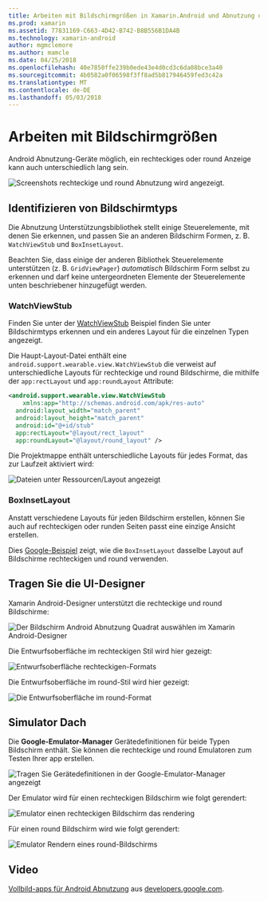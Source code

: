 ```yaml
---
title: Arbeiten mit Bildschirmgrößen in Xamarin.Android und Abnutzung des Betriebssystems
ms.prod: xamarin
ms.assetid: 77831169-C663-4D42-B742-B8B556B1DA4B
ms.technology: xamarin-android
author: mgmclemore
ms.author: mamcle
ms.date: 04/25/2018
ms.openlocfilehash: 40e7850ffe239b0ede43e4d0cd3c6da08bce3a40
ms.sourcegitcommit: 4b0582a0f06598f3ff8ad5b817946459fed3c42a
ms.translationtype: MT
ms.contentlocale: de-DE
ms.lasthandoff: 05/03/2018
---
```

# <a name="working-with-screen-sizes"></a>Arbeiten mit Bildschirmgrößen

Android Abnutzung-Geräte möglich, ein rechteckiges oder round Anzeige kann auch unterschiedlich lang sein.

![Screenshots rechteckige und round Abnutzung wird angezeigt.](screen-sizes-images/moyeu-wear.png)

## <a name="identifying-screen-type"></a>Identifizieren von Bildschirmtyps

Die Abnutzung Unterstützungsbibliothek stellt einige Steuerelemente, mit denen Sie erkennen, und passen Sie an anderen Bildschirm Formen, z. B. `WatchViewStub` und `BoxInsetLayout`.

Beachten Sie, dass einige der anderen Bibliothek Steuerelemente unterstützen (z. B. `GridViewPager`) *automatisch* Bildschirm Form selbst zu erkennen und darf keine untergeordneten Elemente der Steuerelemente unten beschriebener hinzugefügt werden.

### <a name="watchviewstub"></a>WatchViewStub

Finden Sie unter der [WatchViewStub](https://developer.xamarin.com/samples/WatchViewStub/) Beispiel finden Sie unter Bildschirmtyps erkennen und ein anderes Layout für die einzelnen Typen angezeigt.

Die Haupt-Layout-Datei enthält eine `android.support.wearable.view.WatchViewStub` die verweist auf unterschiedliche Layouts für rechteckige und round Bildschirme, die mithilfe der `app:rectLayout` und `app:roundLayout` Attribute:

```xml
<android.support.wearable.view.WatchViewStub
    xmlns:app="http://schemas.android.com/apk/res-auto"
  android:layout_width="match_parent"
  android:layout_height="match_parent"
  android:id="@+id/stub"
  app:rectLayout="@layout/rect_layout"
  app:roundLayout="@layout/round_layout" />
```

Die Projektmappe enthält unterschiedliche Layouts für jedes Format, das zur Laufzeit aktiviert wird:

![Dateien unter Ressourcen/Layout angezeigt](screen-sizes-images/solution.png)


### <a name="boxinsetlayout"></a>BoxInsetLayout

Anstatt verschiedene Layouts für jeden Bildschirm erstellen, können Sie auch auf rechteckigen oder runden Seiten passt eine einzige Ansicht erstellen.

Dies [Google-Beispiel](https://developer.android.com/training/wearables/ui/layouts.html#same-layout) zeigt, wie die `BoxInsetLayout` dasselbe Layout auf Bildschirme rechteckigen und round verwenden.


## <a name="wear-ui-designer"></a>Tragen Sie die UI-Designer

Xamarin Android-Designer unterstützt die rechteckige und round Bildschirme:

![Der Bildschirm Android Abnutzung Quadrat auswählen im Xamarin Android-Designer](screen-sizes-images/design-screen-type.png)

Die Entwurfsoberfläche im rechteckigen Stil wird hier gezeigt:

![Entwurfsoberfläche rechteckigen-Formats](screen-sizes-images/design-rect.png) 

Die Entwurfsoberfläche im round-Stil wird hier gezeigt:

![Die Entwurfsoberfläche im round-Format](screen-sizes-images/design-round.png)


## <a name="wear-simulator"></a>Simulator Dach

Die **Google-Emulator-Manager** Gerätedefinitionen für beide Typen Bildschirm enthält. Sie können die rechteckige und round Emulatoren zum Testen Ihrer app erstellen.

![Tragen Sie Gerätedefinitionen in der Google-Emulator-Manager angezeigt](screen-sizes-images/emulator-devices.png)

Der Emulator wird für einen rechteckigen Bildschirm wie folgt gerendert:

![Emulator einen rechteckigen Bildschirm das rendering](screen-sizes-images/recipe-2.png) 

Für einen round Bildschirm wird wie folgt gerendert:

![Emulator Rendern eines round-Bildschirms](screen-sizes-images/recipe-2-round.png)

## <a name="video"></a>Video

[Vollbild-apps für Android Abnutzung](https://www.youtube.com/watch?v=naf_WbtFAlY) aus [developers.google.com](https://www.youtube.com/channel/UC_x5XG1OV2P6uZZ5FSM9Ttw).

